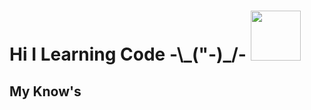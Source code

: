 <h1>Hi I Learning Code -\_("-)_/- <img src="https://e7.pngegg.com/pngimages/519/64/png-clipart-black-laptop-computer-illustration-computer-programming-web-development-computer-software-programming-language-theme-coder-electronics-gadget.png" width="80px"</h1>
<br>
 <h2>My Know's</h2>
   
